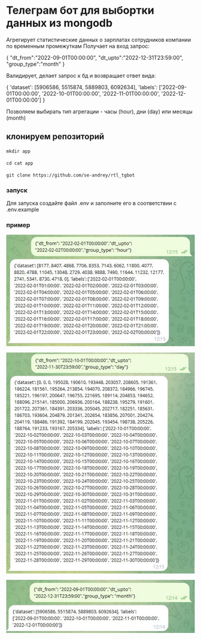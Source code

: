 # Телеграм бот для выбортки данных из mongodb 

Агрегирует статистические данных о зарплатах сотрудников компании по временным промежуткам
Получает на вход запрос:

{
"dt_from":"2022-09-01T00:00:00",
"dt_upto":"2022-12-31T23:59:00",
"group_type":"month"
}

Валидирует, делает запрос к бд и возвращает ответ вида:

{
'dataset': [5906586, 5515874, 5889803, 6092634], 
'labels':   ['2022-09-01T00:00:00', '2022-10-01T00:00:00', 
            '2022-11-01T00:00:00', '2022-12-01T00:00:00']
}

Позволяем выбирать тип агрегации - часы (hour), дни (day) или месяцы (month)

## клонируем репозиторий 


    mkdir app

    cd cat app

    git clone https://github.com/se-andrey/rtl_tgbot


### запуск

Для запуска создайте файл .env и заполните его в соответствии с .env.example    

### пример 

![1 request](./images/1.jpg)

![2 request](./images/2.jpg)

![3 request](./images/3.jpg)